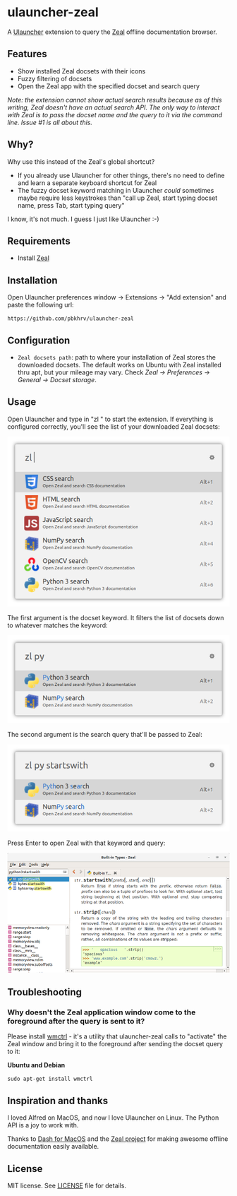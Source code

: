 # ulauncher-zeal

A [Ulauncher](https://ulauncher.io/) extension to query the [Zeal](https://zealdocs.org/) offline documentation browser.

## Features

- Show installed Zeal docsets with their icons
- Fuzzy filtering of docsets
- Open the Zeal app with the specified docset and search query

*Note: the extension cannot show actual search results because as of this writing, Zeal doesn't have an actual search API. The only way to interact with Zeal is to pass the docset name and the query to it via the command line. Issue #1 is all about this.*

## Why?

Why use this instead of the Zeal's global shortcut?
- If you already use Ulauncher for other things, there's no need to define and learn a separate keyboard shortcut for Zeal
- The fuzzy docset keyword matching in Ulauncher *could* sometimes maybe require less keystrokes than "call up Zeal, start typing docset name, press Tab, start typing query"

I know, it's not much. I guess I just like Ulauncher :-)

## Requirements

- Install [Zeal](https://zealdocs.org/)

## Installation

Open Ulauncher preferences window -> Extensions -> "Add extension" and paste the following url:

```
https://github.com/pbkhrv/ulauncher-zeal
```

## Configuration

- `Zeal docsets path`: path to where your installation of Zeal stores the downloaded docsets. The default works on Ubuntu with Zeal installed thru apt, but your mileage may vary. Check *Zeal -> Preferences -> General -> Docset storage*.

## Usage

Open Ulauncher and type in "zl " to start the extension. If everything is configured correctly, you'll see the list of your downloaded Zeal docsets:

![All docsets](images/screenshots/all-docsets.png)

The first argument is the docset keyword. It filters the list of docsets down to whatever matches the keyword:

![Keyword](images/screenshots/keyword-py.png)

The second argument is the search query that'll be passed to Zeal:

![Query](images/screenshots/query.png)

Press Enter to open Zeal with that keyword and query:

![Zeal window](images/screenshots/zeal-window.png)

## Troubleshooting

### Why doesn't the Zeal application window come to the foreground after the query is sent to it?

Please install [wmctrl](http://tripie.sweb.cz/utils/wmctrl/) - it's a utility that ulauncher-zeal calls to "activate" the Zeal window and bring it to the foreground after sending the docset query to it:

**Ubuntu and Debian**
```shell
sudo apt-get install wmctrl
```

## Inspiration and thanks

I loved Alfred on MacOS, and now I love Ulauncher on Linux. The Python API is a joy to work with.

Thanks to [Dash for MacOS](https://kapeli.com/dash) and the [Zeal project](https://github.com/zealdocs/zeal/) for making awesome offline documentation easily available.

## License

MIT license. See [LICENSE](LICENSE) file for details.
